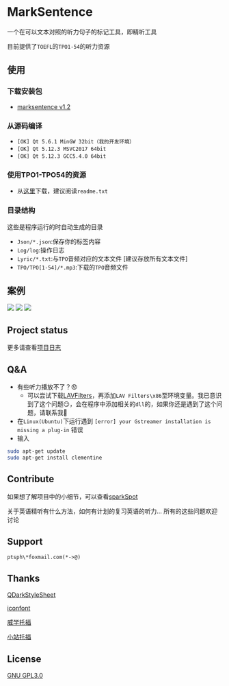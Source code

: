 # MarkSentence 

一个在可以文本对照的听力句子的标记工具，即精听工具

目前提供了`TOEFL`的`TPO1-54`的听力资源

## 使用

### 下载安装包
- [marksentence v1.2](https://github.com/Gltina/marksentence/releases/download/V1.2/marksentence.exe)

### 从源码编译
- `[OK] Qt 5.6.1 MinGW 32bit（我的开发环境）`
- `[OK] Qt 5.12.3 MSVC2017 64bit`
- `[OK] Qt 5.12.3 GCC5.4.0 64bit`

### 使用TPO1-TPO54的资源
- 从[这里](https://pan.baidu.com/s/1wlWVfvdSkorc04DWji6-uA)下载，建议阅读`readme.txt`

###  目录结构 
这些是程序运行的时自动生成的目录
- `Json/*.json`:保存你的标签内容
- `Log/log`:操作日志
- `Lyric/*.txt`:与`TPO`音频对应的文本文件 [建议存放所有文本文件]
- `TPO/TPO[1-54]/*.mp3`:下载的`TPO`音频文件

## 案例
![](others/samples/loadfile.gif)
![](others/samples/listeningv1.1.gif)
![](others/samples/sample.png)

## Project status
更多请查看[项目日志](others/log/README.md) 

## Q&A
- 有些听力播放不了？:worried:
	- 可以尝试下载[LAVFilters](https://github.com/Nevcairiel/LAVFilters/releases/download/0.74.1/LAVFilters-0.74.1-Installer.exe)，再添加`LAV Filters\x86`至环境变量。我已意识到了这个问题:smirk:，会在程序中添加相关的`dll`的，如果你还是遇到了这个问题，请联系我:fries:
- 在`Linux(Ubuntu)`下运行遇到 `[error] your Gstreamer installation is missing a plug-in` 错误
- 输入
``` bash
sudo apt-get update
sudo apt-get install clementine
```

## Contribute
如果想了解项目中的小细节，可以查看[sparkSpot](others/log/sparkSpot.md)

关于英语精听有什么方法，如何有计划的复习英语的听力... 所有的这些问题欢迎讨论

## Support
`ptsph\*foxmail.com(*->@) `

## Thanks 
[QDarkStyleSheet](https://github.com/ColinDuquesnoy/QDarkStyleSheet)

[iconfont](https://www.iconfont.cn/home/index)

[威学托福](http://t.weixue100.com/toefl)

[小站托福](http://toefl.zhan.com/)

## License
[GNU GPL3.0](https://github.com/Gltina/MarkSencent/blob/master/LICENSE)
